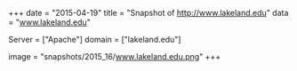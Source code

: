 
+++
date = "2015-04-19"
title = "Snapshot of http://www.lakeland.edu"
data = "www.lakeland.edu"

Server = ["Apache"]
domain = ["lakeland.edu"]

  image = "snapshots/2015_16/www.lakeland.edu.png"
+++
#
